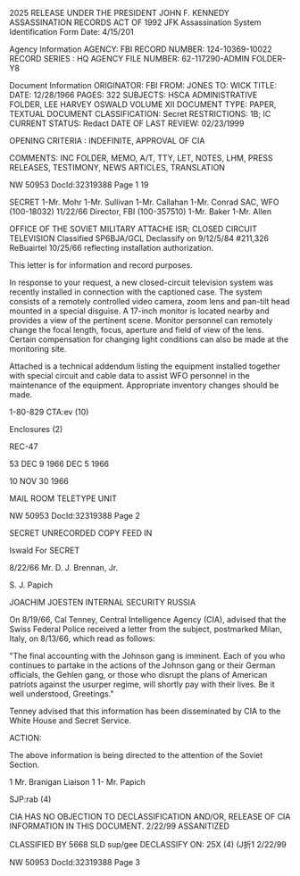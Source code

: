 2025 RELEASE UNDER THE PRESIDENT JOHN F. KENNEDY ASSASSINATION RECORDS ACT OF 1992
JFK Assassination System
Identification Form
Date: 4/15/201

Agency Information
AGENCY: FBI
RECORD NUMBER: 124-10369-10022
RECORD SERIES : HQ
AGENCY FILE NUMBER: 62-117290-ADMIN FOLDER-Y8

Document Information
ORIGINATOR: FBI
FROM: JONES
TO: WICK
TITLE:
DATE: 12/28/1966
PAGES: 322
SUBJECTS: HSCA ADMINISTRATIVE FOLDER, LEE HARVEY OSWALD
VOLUME XII
DOCUMENT TYPE: PAPER, TEXTUAL DOCUMENT
CLASSIFICATION: Secret
RESTRICTIONS: 1B; IC
CURRENT STATUS: Redact
DATE OF LAST REVIEW: 02/23/1999

OPENING CRITERIA : INDEFINITE, APPROVAL OF CIA

COMMENTS: INC FOLDER, MEMO, A/T, TTY, LET, NOTES, LHM, PRESS RELEASES, TESTIMONY, NEWS
ARTICLES, TRANSLATION

NW 50953 DocId:32319388 Page 1
19

SECRET
1-Mr. Mohr
1-Mr. Sullivan
1-Mr. Callahan
1-Mr. Conrad
SAC, WFO (100-18032)
11/22/66
Director, FBI (100-357510)
1-Mr. Baker
1-Mr. Allen

OFFICE OF THE SOVIET MILITARY ATTACHE
ISR; CLOSED CIRCUIT TELEVISION
Classified SP6BJA/GCL
Declassify on 9/12/5/84
#211,326
ReBuairtel 10/25/66 reflecting installation
authorization.

This letter is for information and record purposes.

In response to your request, a new closed-circuit
television system was recently installed in connection with
the captioned case. The system consists of a remotely
controlled video camera, zoom lens and pan-tilt head mounted
in a special disguise. A 17-inch monitor is located nearby
and provides a view of the pertinent scene. Monitor personnel
can remotely change the focal length, focus, aperture and
field of view of the lens. Certain compensation for changing
light conditions can also be made at the monitoring site.

Attached is a technical addendum listing the
equipment installed together with special circuit and cable
data to assist WFO personnel in the maintenance of the
equipment. Appropriate inventory changes should be made.

1-80-829
CTA:ev
(10)

Enclosures (2)

REC-47

53 DEC 9 1966
DEC 5 1966

10 NOV 30 1966

MAIL ROOM TELETYPE UNIT

NW 50953 DocId:32319388 Page 2

SECRET
UNRECORDED COPY
FEED IN

Iswald
For
SECRET

8/22/66
Mr. D. J. Brennan, Jr.

S. J. Papich

JOACHIM JOESTEN
INTERNAL SECURITY RUSSIA

On 8/19/66, Cal Tenney, Central Intelligence Agency
(CIA), advised that the Swiss Federal Police received a letter
from the subject, postmarked Milan, Italy, on 8/13/66, which
read as follows:

"The final accounting with the Johnson gang is
imminent. Each of you who continues to partake in the actions
of the Johnson gang or their German officials, the Gehlen gang,
or those who disrupt the plans of American patriots against
the usurper regime, will shortly pay with their lives. Be it
well understood, Greetings."

Tenney advised that this information has been
disseminated by CIA to the White House and Secret Service.

ACTION:

The above information is being directed to the
attention of the Soviet Section.

1 Mr. Branigan
Liaison
1
1- Mr. Papich

SJP:rab
(4)

CIA HAS NO OBJECTION TO
DECLASSIFICATION AND/OR,
RELEASE OF CIA INFORMATION
IN THIS DOCUMENT. 2/22/99
ASSANITIZED

CLASSIFIED BY 5668 SLD sup/gee
DECLASSIFY ON: 25X (4)
(J折1 2/22/99

NW 50953 DocId:32319388 Page 3
